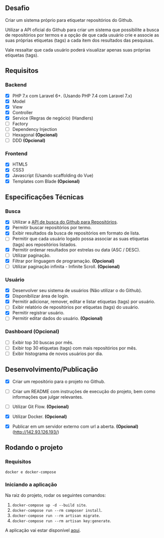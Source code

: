 ## Desafio

Criar um sistema próprio para etiquetar repositórios do Github.

Utilizar a API oficial do Github para criar um sistema que possibilite a busca de repositórios por termos e a opção de que cada usuário crie e associe as suas próprias etiquetas (tags) a cada item dos resultados das pesquisas.

Vale ressaltar que cada usuário poderá visualizar apenas suas próprias etiquetas (tags).

## Requisitos
### Backend
- [x] PHP 7.x com Laravel 6+. (Usando PHP 7.4 com Laravel 7.x)
- [x] Model
- [x] View
- [x] Controller
- [x] Service (Regras de negócio) (Handlers)
- [ ] Factory
- [ ] Dependency Injection
- [ ] Hexagonal **(Opcional)**
- [ ] DDD **(Opcional)**

### Frontend
- [x] HTML5
- [x] CSS3
- [x] Javascript (Usando scaffolding do Vue)
- [x] Templates com Blade **(Opcional)**

## Especificações Técnicas
### Busca
- [x] Utilizar a [API de busca do Github para Repositórios](https://docs.github.com/en/free-pro-team@latest/rest/reference/search#search-repositories).
- [x] Permitir buscar repositórios por termo.
- [x] Exibir resultados da busca de repositórios em formato de lista.
- [ ] Permitir que cada usuário logado possa associar as suas etiquetas (tags) aos repositórios listados.
- [x] Permitir ordenar resultados por estrelas ou data (ASC / DESC).
- [ ] Utilizar paginação.
- [x] Filtrar por linguagem de programação. **(Opcional)**
- [ ] Utilizar paginação infinita - Infinite Scroll. **(Opcional)**

### Usuário
- [x] Desenvolver seu sistema de usuários (Não utilizar o do Github).
- [x] Disponibilizar área de login.
- [x] Permitir adicionar, remover, editar e listar etiquetas (tags) por usuário.
- [ ] Exibir relatório de repositórios por etiquetas (tags) do usuário.
- [x] Permitir registrar usuário.
- [ ] Permitir editar dados do usuário. **(Opcional)**

### Dashboard **(Opcional)**
- [ ] Exibir top 30 buscas por mês.
- [ ] Exibir top 30 etiquetas (tags) com mais repositórios por mês.
- [ ] Exibir histograma de novos usuários por dia.

## Desenvolvimento/Publicação
- [x] Criar um repositório para o projeto no Github.
- [ ] Criar um README com instruções de execução do projeto, bem como informações que julgar relevantes.
- [ ] Utilizar Git Flow. **(Opcional)**
- [x] Utilizar Docker. **(Opcional)**
- [x] Publicar em um servidor externo com url a aberta. **(Opcional)** (http://142.93.126.193/)


## Rodando o projeto
### Requisitos
``docker e docker-compose``

### Iniciando a aplicação
Na raiz do projeto, rodar os seguintes comandos:
1. ``docker-compose up -d --build site``.
2. ``docker-compose run --rm composer install``.
3. ``docker-compose run --rm artisan migrate``.
4. ``docker-compose run --rm artisan key:generate``.

A aplicação vai estar disponível [aqui](http://localhost:8080).
